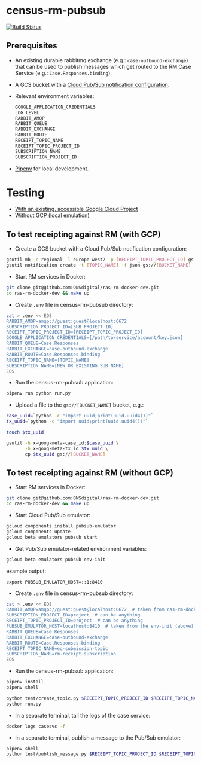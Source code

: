 # census-rm-pubsub 
[![Build Status](https://travis-ci.com/ONSdigital/census-rm-pubsub.svg?branch=master)](https://travis-ci.com/ONSdigital/census-rm-pubsub)

## Prerequisites

* An existing durable rabbitmq exchange (e.g.: `case-outbound-exchange`) that can be used to publish messages which get routed to the RM Case Service (e.g.: `Case.Responses.binding`).

* A GCS bucket with a [Cloud Pub/Sub notification configuration](https://cloud.google.com/storage/docs/reporting-changes).

* Relevant environment variables:
	```bash
	GOOGLE_APPLICATION_CREDENTIALS
	LOG_LEVEL
	RABBIT_AMQP
	RABBIT_QUEUE
	RABBIT_EXCHANGE
	RABBIT_ROUTE
	RECEIPT_TOPIC_NAME
	RECEIPT_TOPIC_PROJECT_ID
	SUBSCRIPTION_NAME
	SUBSCRIPTION_PROJECT_ID
	```

* [Pipenv](https://docs.pipenv.org/index.html) for local development.

# Testing

* [With an existing, accessible Google Cloud Project](#to-test-receipting-against-rm-with-gcp)
* [Without GCP (local emulation)](#to-test-receipting-against-rm-without-gcp)

## To test receipting against RM (with GCP)

* Create a GCS bucket with a Cloud Pub/Sub notification configuration:
```bash
gsutil mb -c regional -l europe-west2 -p [RECEIPT_TOPIC_PROJECT_ID] gs://[BUCKET_NAME]
gsutil notification create -t [TOPIC_NAME] -f json gs://[BUCKET_NAME]
```

* Start RM services in Docker:
```bash
git clone git@github.com:ONSdigital/ras-rm-docker-dev.git
cd ras-rm-docker-dev && make up
```

* Create `.env` file in census-rm-pubsub directory:
```bash
cat > .env << EOS
RABBIT_AMQP=amqp://guest:guest@localhost:6672
SUBSCRIPTION_PROJECT_ID=[SUB_PROJECT_ID]
RECEIPT_TOPIC_PROJECT_ID=[RECEIPT_TOPIC_PROJECT_ID]
GOOGLE_APPLICATION_CREDENTIALS=[/path/to/service/account/key.json]
RABBIT_QUEUE=Case.Responses
RABBIT_EXCHANGE=case-outbound-exchange
RABBIT_ROUTE=Case.Responses.binding
RECEIPT_TOPIC_NAME=[TOPIC_NAME]
SUBSCRIPTION_NAME=[NEW_OR_EXISTING_SUB_NAME]
EOS
```

* Run the census-rm-pubsub application:
```bash
pipenv run python run.py
```

* Upload a file to the `gs://[BUCKET_NAME]` bucket, e.g.:
```bash
case_uuid=`python -c "import uuid;print(uuid.uuid4())"`
tx_uuid=`python -c "import uuid;print(uuid.uuid4())"`

touch $tx_uuid

gsutil -h x-goog-meta-case_id:$case_uuid \
	   -h x-goog-meta-tx_id:$tx_uuid \
	   cp $tx_uuid gs://[BUCKET_NAME]
```

## To test receipting against RM (without GCP)

* Start RM services in Docker:
```bash
git clone git@github.com:ONSdigital/ras-rm-docker-dev.git
cd ras-rm-docker-dev && make up
```

* Start Cloud Pub/Sub emulator:
```bash
gcloud components install pubsub-emulator
gcloud components update
gcloud beta emulators pubsub start
```

* Get Pub/Sub emulator-related environment variables:
```bash
gcloud beta emulators pubsub env-init
```
example output:
```
export PUBSUB_EMULATOR_HOST=::1:8410
```

* Create `.env` file in census-rm-pubsub directory:
```bash
cat > .env << EOS
RABBIT_AMQP=amqp://guest:guest@localhost:6672  # taken from ras-rm-docker-dev
SUBSCRIPTION_PROJECT_ID=project  # can be anything
RECEIPT_TOPIC_PROJECT_ID=project  # can be anything
PUBSUB_EMULATOR_HOST=localhost:8410  # taken from the env-init (above)
RABBIT_QUEUE=Case.Responses
RABBIT_EXCHANGE=case-outbound-exchange
RABBIT_ROUTE=Case.Responses.binding
RECEIPT_TOPIC_NAME=eq-submission-topic
SUBSCRIPTION_NAME=rm-receipt-subscription
EOS
```

* Run the census-rm-pubsub application:
```bash
pipenv install
pipenv shell

python test/create_topic.py $RECEIPT_TOPIC_PROJECT_ID $RECEIPT_TOPIC_NAME
python run.py
```

* In a separate terminal, tail the logs of the case service:
```bash
docker logs casesvc -f
```

* In a separate terminal, publish a message to the Pub/Sub emulator:
```bash
pipenv shell
python test/publish_message.py $RECEIPT_TOPIC_PROJECT_ID $RECEIPT_TOPIC_NAME
```